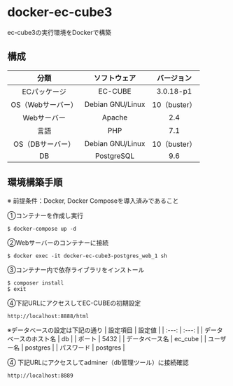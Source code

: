 # docker-ec-cube3
ec-cube3の実行環境をDockerで構築

## 構成
| 分類 | ソフトウェア | バージョン |
| :---: | :---: | :---: |
| ECパッケージ | EC-CUBE | 3.0.18-p1 |
| OS（Webサーバー） | Debian GNU/Linux | 10（buster） |
| Webサーバー | Apache | 2.4 |
| 言語 | PHP | 7.1 |
| OS（DBサーバー） | Debian GNU/Linux | 10（buster） |
| DB | PostgreSQL | 9.6 |

## 環境構築手順
※ 前提条件：Docker, Docker Composeを導入済みであること

①コンテナーを作成し実行
```
$ docker-compose up -d
```

②Webサーバーのコンテナーに接続
```
$ docker exec -it docker-ec-cube3-postgres_web_1 sh
```

③コンテナー内で依存ライブラリをインストール
```
$ composer install
$ exit
```

④下記URLにアクセスしてEC-CUBEの初期設定
```
http://localhost:8888/html
```

※データベースの設定は下記の通り
| 設定項目 | 設定値 |
| :---: | :---: |
| データベースのホスト名 | db |
| ポート | 5432 |
| データベース名 | ec_cube |
| ユーザー名 | postgres |
| パスワード | postgres |

④ 下記URLにアクセスしてadminer（db管理ツール）に接続確認
```
http://localhost:8889
```
